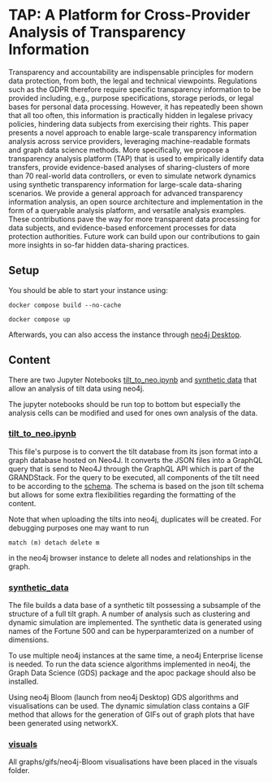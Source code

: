 # TAP: A Platform for Cross-Provider Analysis of Transparency Information

Transparency and accountability are indispensable principles for modern data protection, from both, the legal and technical viewpoints. Regulations such as the GDPR therefore require specific transparency information to be provided including, e.g., purpose specifications, storage periods, or legal bases for personal data processing. However, it has repeatedly been shown that all too often, this information is practically hidden in legalese privacy policies, hindering data subjects from exercising their rights. This paper presents a novel approach to enable large-scale transparency information analysis across service providers, leveraging machine-readable formats and graph data science methods. More specifically, we propose a transparency analysis platform (TAP) that is used to empirically identify data transfers, provide evidence-based analyses of sharing-clusters of more than 70 real-world data controllers, or even to simulate network dynamics using synthetic transparency information for large-scale data-sharing scenarios. We provide a general approach for advanced transparency information analysis, an open source architecture and implementation in the form of a queryable analysis platform, and versatile analysis examples. These contributions pave the way for more transparent data processing for data subjects, and evidence-based enforcement processes for data protection authorities. Future work can build upon our contributions to gain more insights in so-far hidden data-sharing practices.


## Setup

You should be able to start your instance using: 
```
docker compose build --no-cache
```
```
docker compose up
```

Afterwards, you can also access the instance through [neo4j Desktop](https://neo4j.com/download/).  

## Content

There are two Jupyter Notebooks [tilt_to_neo.ipynb](https://github.com/Transparency-Information-Language/tilt-graph-analyis/blob/main/tilt_to_neo4j.ipynb) and [synthetic data](https://github.com/Transparency-Information-Language/tilt-graph-analyis/blob/main/synthetic_data.ipynb) that allow an analysis of tilt data using neo4j. 

The jupyter notebooks should be run top to bottom but especially the analysis cells can be modified and used for ones own analysis of the data. 

###  [tilt_to_neo.ipynb](https://github.com/Transparency-Information-Language/tilt-graph-analyis/blob/main/tilt_to_neo4j.ipynb) 

This file's purpose is to convert the tilt database from its json format into a graph database hosted on Neo4J. It converts the JSON files into a GraphQL query that is send to Neo4J through the GraphQL API which is part of the GRANDStack. For the query to be executed, all components of the tilt need to be according to the [schema](https://github.com/Transparency-Information-Language/tilt-graph-analyis/blob/main/api/src/schema.graphql). The schema is based on the json tilt schema but allows for some extra flexibilities regarding the formatting of the content. 

Note that when uploading the tilts into neo4j, duplicates will be created. For debugging purposes one may want to run 
```
match (m) detach delete m
```
in the neo4j browser instance to delete all nodes and relationships in the graph.


### [synthetic_data](https://github.com/Transparency-Information-Language/tilt-graph-analyis/blob/main/synthetic_data.ipynb)

The file builds a data base of a synthetic tilt possessing a subsample of the structure of a full tilt graph. A number of analysis such as clustering and dynamic simulation are implemented. The synthetic data is generated using names of the Fortune 500 and can be hyperparamterized on a number of dimensions. 

To use multiple neo4j instances at the same time, a neo4j Enterprise license is needed. To run the data science algorithms implemented in neo4j, the Graph Data Science (GDS) package and the apoc package should also be installed. 

Using neo4j Bloom (launch from neo4j Desktop) GDS algorithms and visualisations can be used. The dynamic simulation class contains a GIF method that allows for the generation of GIFs out of graph plots that have been generated using networkX. 

### [visuals](https://github.com/Transparency-Information-Language/tilt-graph-analyis/blob/main/visuals)

All graphs/gifs/neo4j-Bloom visualisations have been placed in the visuals folder. 
